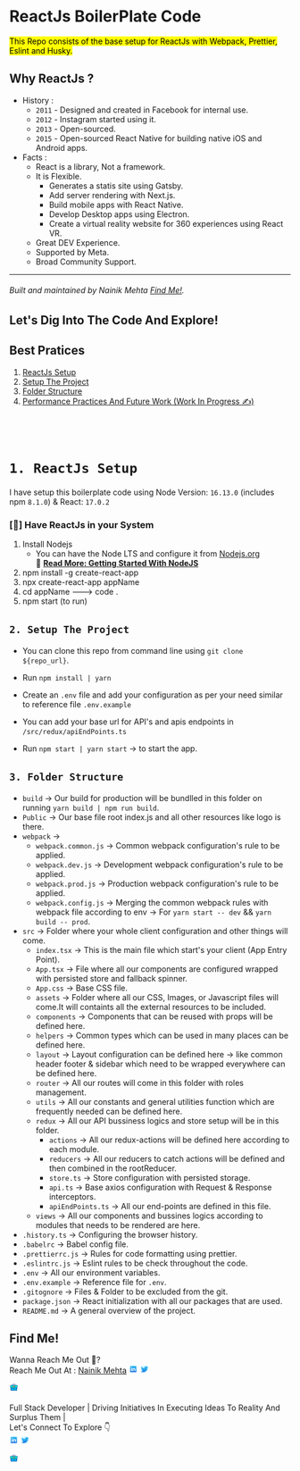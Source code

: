 # ReactJs BoilerPlate Code

<mark>This Repo consists of the base setup for ReactJs with Webpack, Prettier, Eslint and Husky.</mark>

## Why ReactJs ?

- History :
  - `2011` - Designed and created in Facebook for internal use.
  - `2012` - Instagram started using it.
  - `2013` - Open-sourced.
  - `2015` - Open-sourced React Native for building native iOS and Android apps.
- Facts :
  - React is a library, Not a framework.
  - It is Flexible.
    - Generates a statis site using Gatsby.
    - Add server rendering with Next.js.
    - Build mobile apps with React Native.
    - Develop Desktop apps using Electron.
    - Create a virtual reality website for 360 experiences using React VR.
  - Great DEV Experience.
  - Supported by Meta.
  - Broad Community Support.

<hr/>

###### Built and maintained by Nainik Mehta [Find Me!](#find-me).

## Let's Dig Into The Code And Explore!

## Best Pratices

1. [ReactJs Setup](#1-reactjs-setup)
2. [Setup The Project](#2-setup-the-project)
3. [Folder Structure](#3-folder-structure)
4. [Performance Practices And Future Work (Work In Progress️ ✍️)](#4-performance-practices-and-future-work)

<br/><br/>

# `1. ReactJs Setup`

I have setup this boilerplate code using Node Version: `16.13.0` (includes npm `8.1.0`) & React: `17.0.2`<br/>

### [📝] Have ReactJs in your System

1. Install Nodejs
   - You can have the Node LTS and configure it from [Nodejs.org](https://reactjs.org/en/download/)<br/>
     🔗 [**Read More: Getting Started With NodeJS**](https://medium.com/@erickcodes/getting-started-with-node-js-84972881508b)
2. npm install -g create-react-app
3. npx create-react-app appName
4. cd appName ---> code .
5. npm start (to run)

## `2. Setup The Project`

- You can clone this repo from command line using `git clone ${repo_url}`.

- Run `npm install | yarn`
- Create an `.env` file and add your configuration as per your need similar to reference file `.env.example`
- You can add your base url for API's and apis endpoints in `/src/redux/apiEndPoints.ts`
- Run `npm start | yarn start` -> to start the app.

## `3. Folder Structure`

- `build` -> Our build for production will be bundlled in this folder on running `yarn build | npm run build`.
- `Public` -> Our base file root index.js and all other resources like logo is there.
- `webpack` ->
  - `webpack.common.js` -> Common webpack configuration's rule to be applied.
  - `webpack.dev.js` -> Development webpack configuration's rule to be applied.
  - `webpack.prod.js` -> Production webpack configuration's rule to be applied.
  - `webpack.config.js` -> Merging the common webpack rules with webpack file according to env -> For `yarn start -- dev` && `yarn build -- prod`.
- `src` -> Folder where your whole client configuration and other things will come.
  - `index.tsx` -> This is the main file which start's your client (App Entry Point).
  - `App.tsx` -> File where all our components are configured wrapped with persisted store and fallback spinner.
  - `App.css` -> Base CSS file.
  - `assets` -> Folder where all our CSS, Images, or Javascript files will come.It will containts all the external resources to be included.
  - `components` -> Components that can be reused with props will be defined here.
  - `helpers` -> Common types which can be used in many places can be defined here.
  - `layout` -> Layout configuration can be defined here -> like common header footer & sidebar which need to be wrapped everywhere can be defined here.
  - `router` -> All our routes will come in this folder with roles management.
  - `utils` -> All our constants and general utilities function which are frequently needed can be defined here.
  - `redux` -> All our API bussiness logics and store setup will be in this folder.
    - `actions` -> All our redux-actions will be defined here according to each module.
    - `reducers` -> All our reducers to catch actions will be defined and then combined in the rootReducer.
    - `store.ts` -> Store configuration with persisted storage.
    - `api.ts` -> Base axios configuration with Request & Response interceptors.
    - `apiEndPoints.ts` -> All our end-points are defined in this file.
  - `views` -> All our components and bussines logics according to modules that needs to be rendered are here.
- `.history.ts` -> Configuring the browser history.
- `.babelrc` -> Babel config file.
- `.prettierrc.js` -> Rules for code formatting using prettier.
- `.eslintrc.js` -> Eslint rules to be check throughout the code.
- `.env` -> All our environment variables.
- `.env.example` -> Reference file for `.env`.
- `.gitognore` -> Files & Folder to be excluded from the git.
- `package.json` -> React initialization with all our packages that are used.
- `README.md` -> A general overview of the project.

## Find Me!

Wanna Reach Me Out 📌?<br/>
Reach Me Out At :
[Nainik Mehta](https://github.com/Nainik2509)
<a href="https://www.linkedin.com/in/nainik-mehta-25nk12"><img src="src/assets/images/linkedin.svg" width="16" height="16"></img></a>
<a href="https://twitter.com/Nainik25"><img src="src/assets/images/twitter.svg" width="16" height="16"></img></a>

<a href="https://whitelioninfosystems.com/employee/606d5c041c705034c8f53878"><img src="src/assets/images/portfolio.png" width="16" height="16"></img></a>
<br/>
<br/>
Full Stack Developer | Driving Initiatives In Executing Ideas To Reality And Surplus Them |<br/>
Let's Connect To Explore 👇<br />
<a href="https://www.linkedin.com/in/nainik-mehta-25nk12"><img src="src/assets/images/linkedin.svg" width="16" height="16"></img></a>
<a href="https://twitter.com/Nainik25"><img src="src/assets/images/twitter.svg" width="16" height="16"></img></a>

<a href="https://whitelioninfosystems.com/employee/606d5c041c705034c8f53878"><img src="src/assets/images/portfolio.png" width="16" height="16"></img></a>
